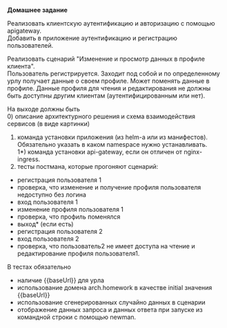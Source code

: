 **Домашнее задание** 
  
Реализовать клиентскую аутентификацию и авторизацию с помощью apigateway.  
Добавить в приложение аутентификацию и регистрацию пользователей.  
  
Реализовать сценарий "Изменение и просмотр данных в профиле клиента".  
Пользователь регистрируется. Заходит под собой и по определенному урлу получает данные о своем профиле. Может поменять данные в профиле. Данные профиля для чтения и редактирования не должны быть доступны другим клиентам (аутентифицированным или нет).  
  
На выходе должны быть  
0) описание архитектурного решения и схема взаимодействия сервисов (в виде картинки)  
1) команда установки приложения (из helm-а или из манифестов). Обязательно указать в каком namespace нужно устанавливать.  
1*) команда установки api-gateway, если он отличен от nginx-ingress.  
2) тесты постмана, которые прогоняют сценарий:  
- регистрация пользователя 1  
- проверка, что изменение и получение профиля пользователя недоступно без логина  
- вход пользователя 1  
- изменение профиля пользователя 1  
- проверка, что профиль поменялся  
- выход* (если есть)  
- регистрация пользователя 2  
- вход пользователя 2  
- проверка, что пользователь2 не имеет доступа на чтение и редактирование профиля пользователя1.  
  
В тестах обязательно  
- наличие {{baseUrl}} для урла  
- использование домена arch.homework в качестве initial значения {{baseUrl}}  
- использование сгенерированных случайно данных в сценарии  
- отображение данных запроса и данных ответа при запуске из командной строки с помощью newman.  
